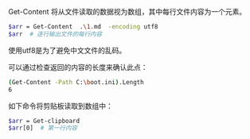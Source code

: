 
Get-Content 将从文件读取的数据视为数组，其中每行文件内容为一个元素。

```sh
$arr = Get-Content  .\1.md  -encoding utf8
$arr  # 逐行输出文件的每行内容
```
使用utf8是为了避免中文文件的乱码。

可以通过检查返回的内容的长度来确认此点：

```sh
(Get-Content -Path C:\boot.ini).Length
6
```

如下命令将剪贴板读取到数组中：

```sh
$arr = Get-clipboard 
$arr[0]  # 第一行内容
```

